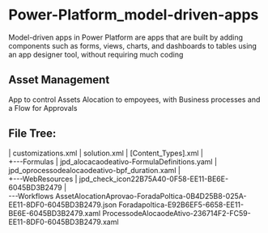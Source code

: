 # Power-Platform_model-driven-apps
Model-driven apps in Power Platform are apps that are built by adding components such as forms, views, charts, and dashboards to tables using an app designer tool, without requiring much coding

## Asset Management
App to control Assets Alocation to empoyees, with Business processes and a Flow for Approvals


## File Tree:

|   customizations.xml
|   solution.xml
|   [Content_Types].xml
|   
+---Formulas
|       jpd_alocacaodeativo-FormulaDefinitions.yaml
|       jpd_oprocessodealocaodeativo-bpf_duration.xaml
|       
+---WebResources
|       jpd_check_icon22B75A40-0F58-EE11-BE6E-6045BD3B2479
|       
\---Workflows
        AssetAlocationAprovao-ForadaPoltica-0B4D25B8-025A-EE11-8DF0-6045BD3B2479.json
        Foradapoltica-E92B6EF5-6658-EE11-BE6E-6045BD3B2479.xaml
        ProcessodeAlocaodeAtivo-236714F2-FC59-EE11-8DF0-6045BD3B2479.xaml
        
